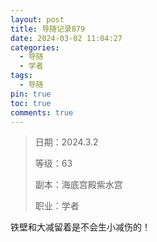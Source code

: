 ```yaml
---
layout: post
title: 导随记录879
date: 2024-03-02 11:04:27
categories:
  - 导随
  - 学者
tags:
  - 导随
pin: true
toc: true
comments: true
---
```

> 日期：2024.3.2
>
> 等级：63
>
> 副本：海底宫殿紫水宫
>
> 职业：学者

铁壁和大减留着是不会生小减伤的！